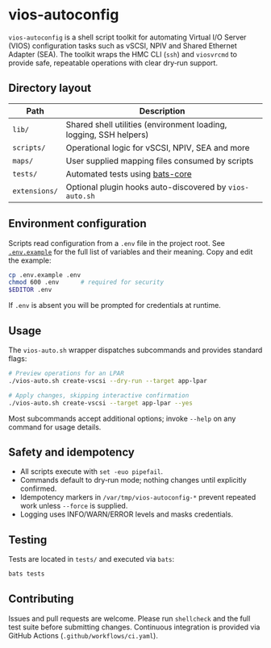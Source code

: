 # vios-autoconfig

`vios-autoconfig` is a shell script toolkit for automating Virtual I/O Server (VIOS)
configuration tasks such as vSCSI, NPIV and Shared Ethernet Adapter (SEA).
The toolkit wraps the HMC CLI (`ssh`) and `viosvrcmd` to provide safe,
repeatable operations with clear dry‑run support.

## Directory layout

| Path | Description |
|------|-------------|
| `lib/` | Shared shell utilities (environment loading, logging, SSH helpers) |
| `scripts/` | Operational logic for vSCSI, NPIV, SEA and more |
| `maps/` | User supplied mapping files consumed by scripts |
| `tests/` | Automated tests using [bats-core](https://bats-core.readthedocs.io) |
| `extensions/` | Optional plugin hooks auto-discovered by `vios-auto.sh` |

## Environment configuration

Scripts read configuration from a `.env` file in the project root.  See
[`.env.example`](./.env.example) for the full list of variables and their
meaning.  Copy and edit the example:

```bash
cp .env.example .env
chmod 600 .env      # required for security
$EDITOR .env
```

If `.env` is absent you will be prompted for credentials at runtime.

## Usage

The `vios-auto.sh` wrapper dispatches subcommands and provides standard flags:

```bash
# Preview operations for an LPAR
./vios-auto.sh create-vscsi --dry-run --target app-lpar

# Apply changes, skipping interactive confirmation
./vios-auto.sh create-vscsi --target app-lpar --yes
```

Most subcommands accept additional options; invoke `--help` on any command for
usage details.

## Safety and idempotency

- All scripts execute with `set -euo pipefail`.
- Commands default to dry‑run mode; nothing changes until explicitly confirmed.
- Idempotency markers in `/var/tmp/vios-autoconfig-*` prevent repeated work
  unless `--force` is supplied.
- Logging uses INFO/WARN/ERROR levels and masks credentials.

## Testing

Tests are located in `tests/` and executed via `bats`:

```bash
bats tests
```

## Contributing

Issues and pull requests are welcome.  Please run `shellcheck` and the full test
suite before submitting changes.  Continuous integration is provided via
GitHub Actions (`.github/workflows/ci.yaml`).
